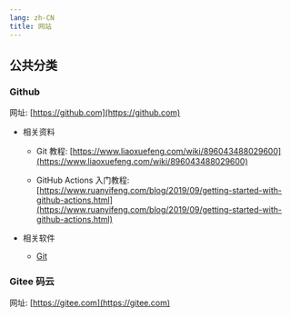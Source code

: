 ```yaml
---
lang: zh-CN
title: 网站
---
```


## 公共分类

### Github

网址: [https://github.com](https://github.com)

- 相关资料

  - Git 教程: [https://www.liaoxuefeng.com/wiki/896043488029600](https://www.liaoxuefeng.com/wiki/896043488029600)

  - GitHub Actions 入门教程: [https://www.ruanyifeng.com/blog/2019/09/getting-started-with-github-actions.html](https://www.ruanyifeng.com/blog/2019/09/getting-started-with-github-actions.html)

- 相关软件

  - [Git](/software/#git)

### Gitee 码云

网址: [https://gitee.com](https://gitee.com)
